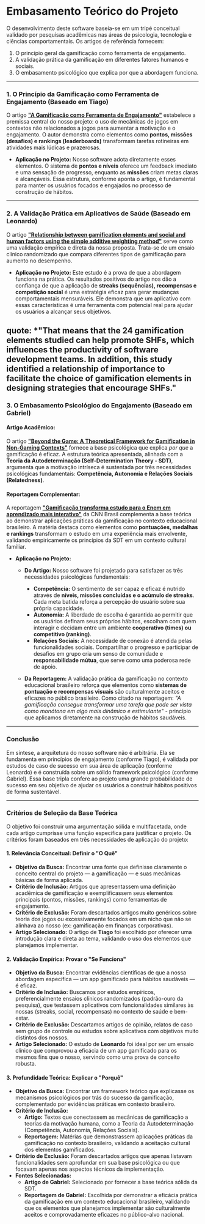 # Embasamento Teórico do Projeto

O desenvolvimento deste software baseia-se em um tripé conceitual validado por pesquisas acadêmicas nas áreas de psicologia, tecnologia e ciências comportamentais. Os artigos de referência fornecem:
1.  O princípio geral da gamificação como ferramenta de engajamento.
2.  A validação prática da gamificação em diferentes fatores humanos e sociais.
3.  O embasamento psicológico que explica por que a abordagem funciona.

---

### 1. O Princípio da Gamificação como Ferramenta de Engajamento (Baseado em Tiago)

O artigo **["A Gamificação como Ferramenta de Engajamento"](https://ojs.focopublicacoes.com.br/foco/article/view/4122/2901)** estabelece a premissa central do nosso projeto: o uso de mecânicas de jogos em contextos não relacionados a jogos para aumentar a motivação e o engajamento. O autor demonstra como elementos como **pontos, missões (desafios) e rankings (leaderboards)** transformam tarefas rotineiras em atividades mais lúdicas e prazerosas.

* **Aplicação no Projeto:** Nosso software adota diretamente esses elementos. O sistema de **pontos e níveis** oferece um feedback imediato e uma sensação de progresso, enquanto as **missões** criam metas claras e alcançáveis. Essa estrutura, conforme aponta o artigo, é fundamental para manter os usuários focados e engajados no processo de construção de hábitos.

---

### 2. A Validação Prática em Aplicativos de Saúde (Baseado em Leonardo)

O artigo **["Relationship between gamification elements and social and human factors using the simple additive weighting method"](https://pmc.ncbi.nlm.nih.gov/articles/PMC12002541/)** serve como uma validação empírica e direta da nossa proposta. Trata-se de um ensaio clínico randomizado que compara diferentes tipos de gamificação para aumento no desempenho.

* **Aplicação no Projeto:** Este estudo é a prova de que a abordagem funciona na prática. Os resultados positivos do artigo nos dão a confiança de que a aplicação de **streaks (sequências), recompensas e competição social** é uma estratégia eficaz para gerar mudanças comportamentais mensuráveis. Ele demonstra que um aplicativo com essas características é uma ferramenta com potencial real para ajudar os usuários a alcançar seus objetivos.

quote:
*"That means that the 24 gamification elements studied can help promote SHFs, which influences the productivity of software development teams. In addition, this study identified a relationship of importance to facilitate the choice of gamification elements in designing strategies that encourage SHFs."
---

### 3. O Embasamento Psicológico do Engajamento (Baseado em Gabriel)

#### Artigo Acadêmico:
O artigo **["Beyond the Game: A Theoretical Framework for Gamification in Non-Gaming Contexts"](https://papers.ssrn.com/sol3/papers.cfm?abstract_id=4750266)** fornece a base psicológica que explica *por que* a gamificação é eficaz. A estrutura teórica apresentada, alinhada com a **Teoria da Autodeterminação (Self-Determination Theory - SDT)**, argumenta que a motivação intríseca é sustentada por três necessidades psicológicas fundamentais: **Competência, Autonomia e Relações Sociais (Relatedness)**.

#### Reportagem Complementar:
A reportagem **["Gamificação transforma estudo para o Enem em aprendizado mais interativo"](https://www.cnnbrasil.com.br/educacao/gamificacao-transforma-estudo-para-o-enem-em-aprendizado-mais-interativo)** da CNN Brasil complementa a base teórica ao demonstrar aplicações práticas da gamificação no contexto educacional brasileiro. A matéria destaca como elementos como **pontuações, medalhas e rankings** transformam o estudo em uma experiência mais envolvente, validando empiricamente os princípios da SDT em um contexto cultural familiar.

* **Aplicação no Projeto:** 
    * **Do Artigo:** Nosso software foi projetado para satisfazer as três necessidades psicológicas fundamentais:
        * **Competência:** O sentimento de ser capaz e eficaz é nutrido através de **níveis, missões concluídas e o acúmulo de streaks**. Cada meta batida reforça a percepção do usuário sobre sua própria capacidade.
        * **Autonomia:** A liberdade de escolha é garantida ao permitir que os usuários definam seus próprios hábitos, escolham com quem interagir e decidam entre um ambiente **cooperativo (times) ou competitivo (ranking)**.
        * **Relações Sociais:** A necessidade de conexão é atendida pelas funcionalidades sociais. Compartilhar o progresso e participar de desafios em grupo cria um senso de comunidade e **responsabilidade mútua**, que serve como uma poderosa rede de apoio.
    
    * **Da Reportagem:** A validação prática da gamificação no contexto educacional brasileiro reforça que elementos como **sistemas de pontuação e recompensas visuais** são culturalmente aceitos e eficazes no público brasileiro. Como citado na reportagem: *"A gamificação consegue transformar uma tarefa que pode ser vista como monótona em algo mais dinâmico e estimulante"* - princípio que aplicamos diretamente na construção de hábitos saudáveis.
---

### Conclusão

Em síntese, a arquitetura do nosso software não é arbitrária. Ela se fundamenta em princípios de engajamento (conforme Tiago), é validada por estudos de caso de sucesso em sua área de aplicação (conforme Leonardo) e é construída sobre um sólido framework psicológico (conforme Gabriel). Essa base tripla confere ao projeto uma grande probabilidade de sucesso em seu objetivo de ajudar os usuários a construir hábitos positivos de forma sustentável.

---

### Critérios de Seleção da Base Teórica

O objetivo foi construir uma argumentação sólida e multifacetada, onde cada artigo cumprisse uma função específica para justificar o projeto. Os critérios foram baseados em três necessidades de aplicação do projeto:

#### 1. Relevância Conceitual: Definir o **"O Quê"**

* **Objetivo da Busca:** Encontrar uma fonte que definisse claramente o conceito central do projeto — a gamificação — e suas mecânicas básicas de forma aplicada.
* **Critério de Inclusão:** Artigos que apresentassem uma definição acadêmica de gamificação e exemplificassem seus elementos principais (pontos, missões, rankings) como ferramentas de engajamento.
* **Critério de Exclusão:** Foram descartados artigos muito genéricos sobre teoria dos jogos ou excessivamente focados em um nicho que não se alinhava ao nosso (ex: gamificação em finanças corporativas).
* **Artigo Selecionado:** O artigo de **Tiago** foi escolhido por oferecer uma introdução clara e direta ao tema, validando o uso dos elementos que planejamos implementar.

#### 2. Validação Empírica: Provar o **"Se Funciona"**

* **Objetivo da Busca:** Encontrar evidências científicas de que a nossa abordagem específica — um app gamificado para hábitos saudáveis — é eficaz.
* **Critério de Inclusão:** Buscamos por estudos empíricos, preferencialmente ensaios clínicos randomizados (padrão-ouro da pesquisa), que testassem aplicativos com funcionalidades similares às nossas (streaks, social, recompensas) no contexto de saúde e bem-estar.
* **Critério de Exclusão:** Descartamos artigos de opinião, relatos de caso sem grupo de controle ou estudos sobre aplicativos com objetivos muito distintos dos nossos.
* **Artigo Selecionado:** O estudo de **Leonardo** foi ideal por ser um ensaio clínico que comprovou a eficácia de um app gamificado para os mesmos fins que o nosso, servindo como uma prova de conceito robusta.

#### 3. Profundidade Teórica: Explicar o **"Porquê"**

* **Objetivo da Busca:** Encontrar um framework teórico que explicasse os mecanismos psicológicos por trás do sucesso da gamificação, complementado por evidências práticas em contexto brasileiro.
* **Critério de Inclusão:** 
    * **Artigo:** Textos que conectassem as mecânicas de gamificação a teorias da motivação humana, como a Teoria da Autodeterminação (Competência, Autonomia, Relações Sociais).
    * **Reportagem:** Matérias que demonstrassem aplicações práticas da gamificação no contexto brasileiro, validando a aceitação cultural dos elementos gamificados.
* **Critério de Exclusão:** Foram descartados artigos que apenas listavam funcionalidades sem aprofundar em sua base psicológica ou que focavam apenas nos aspectos técnicos da implementação.
* **Fontes Selecionadas:** 
    * **Artigo de Gabriel:** Selecionado por fornecer a base teórica sólida da SDT.
    * **Reportagem de Gabriel:** Escolhida por demonstrar a eficácia prática da gamificação em um contexto educacional brasileiro, validando que os elementos que planejamos implementar são culturalmente aceitos e comprovadamente eficazes no público-alvo nacional.
